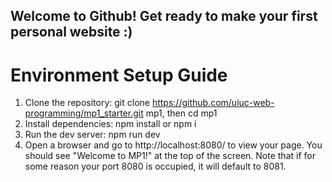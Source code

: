 ## Welcome to Github! Get ready to make your first personal website :) 


# Environment Setup Guide

1. Clone the repository: git clone https://github.com/uiuc-web-programming/mp1_starter.git mp1, then cd mp1
2. Install dependencies: npm install or npm i
3. Run the dev server: npm run dev
4. Open a browser and go to http://localhost:8080/ to view your page. You should see "Welcome to MP1!" at the top of the screen. Note that if for some reason your port 8080 is occupied, it will default to 8081.
